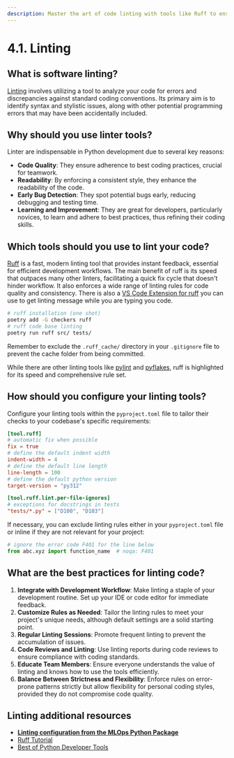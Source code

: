 ```yaml
---
description: Master the art of code linting with tools like Ruff to ensure code quality and maintainability. Discover how linting helps enforce coding conventions, enhances readability, and identifies potential bugs early in the development process.
---
```


# 4.1. Linting

## What is software linting?

[Linting](https://en.wikipedia.org/wiki/Lint_(software)) involves utilizing a tool to analyze your code for errors and discrepancies against standard coding conventions. Its primary aim is to identify syntax and stylistic issues, along with other potential programming errors that may have been accidentally included.

## Why should you use linter tools?

Linter are indispensable in Python development due to several key reasons:

- **Code Quality**: They ensure adherence to best coding practices, crucial for teamwork.
- **Readability**: By enforcing a consistent style, they enhance the readability of the code.
- **Early Bug Detection**: They spot potential bugs early, reducing debugging and testing time.
- **Learning and Improvement**: They are great for developers, particularly novices, to learn and adhere to best practices, thus refining their coding skills.

## Which tools should you use to lint your code?

[Ruff](https://docs.astral.sh/ruff/) is a fast, modern linting tool that provides instant feedback, essential for efficient development workflows. The main benefit of ruff is its speed that outpaces many other linters, facilitating a quick fix cycle that doesn't hinder workflow. It also enforces a wide range of linting rules for code quality and consistency. There is also a [VS Code Extension for ruff](https://marketplace.visualstudio.com/items?itemName=charliermarsh.ruff) you can use to get linting message while you are typing you code.

```bash
# ruff installation (one shot)
poetry add -G checkers ruff
# ruff code base linting
poetry run ruff src/ tests/
```

Remember to exclude the `.ruff_cache/` directory in your `.gitignore` file to prevent the cache folder from being committed.

While there are other linting tools like [pylint](https://pylint.pycqa.org/) and [pyflakes](https://github.com/PyCQA/pyflakes), ruff is highlighted for its speed and comprehensive rule set.

## How should you configure your linting tools?

Configure your linting tools within the `pyproject.toml` file to tailor their checks to your codebase's specific requirements:

```toml
[tool.ruff]
# automatic fix when possible
fix = true
# define the default indent width
indent-width = 4
# define the default line length
line-length = 100
# define the default python version
target-version = "py312"

[tool.ruff.lint.per-file-ignores]
# exceptions for docstrings in tests
"tests/*.py" = ["D100", "D103"]
```

If necessary, you can exclude linting rules either in your `pyproject.toml` file or inline if they are not relevant for your project:

```python
# ignore the error code F401 for the line below
from abc.xyz import function_name  # noqa: F401
```

## What are the best practices for linting code?

1. **Integrate with Development Workflow**: Make linting a staple of your development routine. Set up your IDE or code editor for immediate feedback.
2. **Customize Rules as Needed**: Tailor the linting rules to meet your project's unique needs, although default settings are a solid starting point.
3. **Regular Linting Sessions**: Promote frequent linting to prevent the accumulation of issues.
4. **Code Reviews and Linting**: Use linting reports during code reviews to ensure compliance with coding standards.
5. **Educate Team Members**: Ensure everyone understands the value of linting and knows how to use the tools efficiently.
6. **Balance Between Strictness and Flexibility**: Enforce rules on error-prone patterns strictly but allow flexibility for personal coding styles, provided they do not compromise code quality.

## Linting additional resources

- **[Linting configuration from the MLOps Python Package](https://github.com/fmind/mlops-python-package/blob/main/pyproject.toml)**
- [Ruff Tutorial](https://docs.astral.sh/ruff/tutorial/)
- [Best of Python Developer Tools](https://github.com/ml-tooling/best-of-python-dev)
